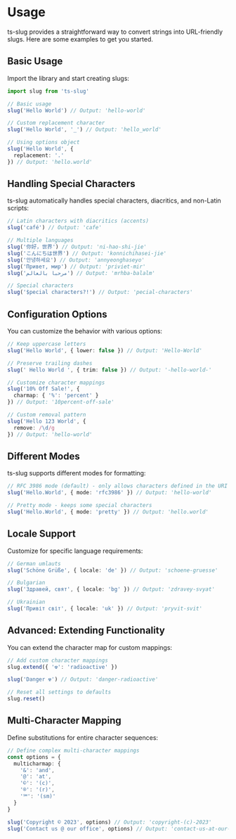 # Usage

ts-slug provides a straightforward way to convert strings into URL-friendly slugs. Here are some examples to get you started.

## Basic Usage

Import the library and start creating slugs:

```ts
import slug from 'ts-slug'

// Basic usage
slug('Hello World') // Output: 'hello-world'

// Custom replacement character
slug('Hello World', '_') // Output: 'hello_world'

// Using options object
slug('Hello World', {
  replacement: '.'
}) // Output: 'hello.world'
```

## Handling Special Characters

ts-slug automatically handles special characters, diacritics, and non-Latin scripts:

```ts
// Latin characters with diacritics (accents)
slug('café') // Output: 'cafe'

// Multiple languages
slug('你好，世界') // Output: 'ni-hao-shi-jie'
slug('こんにちは世界') // Output: 'konnichihasei-jie'
slug('안녕하세요') // Output: 'annyeonghaseyo'
slug('Привет, мир') // Output: 'priviet-mir'
slug('مرحبا بالعالم') // Output: 'mrhba-balalm'

// Special characters
slug('$pecial characters?!') // Output: 'pecial-characters'
```

## Configuration Options

You can customize the behavior with various options:

```ts
// Keep uppercase letters
slug('Hello World', { lower: false }) // Output: 'Hello-World'

// Preserve trailing dashes
slug(' Hello World ', { trim: false }) // Output: '-hello-world-'

// Customize character mappings
slug('10% Off Sale!', {
  charmap: { '%': 'percent' }
}) // Output: '10percent-off-sale'

// Custom removal pattern
slug('Hello 123 World', {
  remove: /\d/g
}) // Output: 'hello-world'
```

## Different Modes

ts-slug supports different modes for formatting:

```ts
// RFC 3986 mode (default) - only allows characters defined in the URI standard
slug('Hello.World', { mode: 'rfc3986' }) // Output: 'hello-world'

// Pretty mode - keeps some special characters
slug('Hello.World', { mode: 'pretty' }) // Output: 'hello.world'
```

## Locale Support

Customize for specific language requirements:

```ts
// German umlauts
slug('Schöne Grüße', { locale: 'de' }) // Output: 'schoene-gruesse'

// Bulgarian
slug('Здравей, свят', { locale: 'bg' }) // Output: 'zdravey-svyat'

// Ukrainian
slug('Привіт світ', { locale: 'uk' }) // Output: 'pryvit-svit'
```

## Advanced: Extending Functionality

You can extend the character map for custom mappings:

```ts
// Add custom character mappings
slug.extend({ '☢': 'radioactive' })

slug('Danger ☢') // Output: 'danger-radioactive'

// Reset all settings to defaults
slug.reset()
```

## Multi-Character Mapping

Define substitutions for entire character sequences:

```ts
// Define complex multi-character mappings
const options = {
  multicharmap: {
    '&': 'and',
    '@': 'at',
    '©': '(c)',
    '®': '(r)',
    '℠': '(sm)'
  }
}

slug('Copyright © 2023', options) // Output: 'copyright-(c)-2023'
slug('Contact us @ our office', options) // Output: 'contact-us-at-our-office'
```

